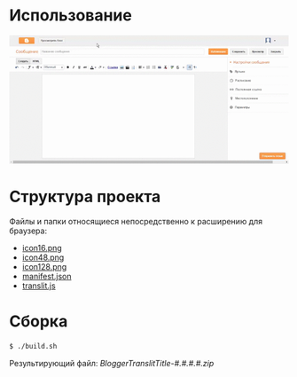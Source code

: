 # Использование

![Blogger Translit Title](screenshots/BloggerTranslitTitle.gif)

# Структура проекта

Файлы и папки относящиеся непосредственно к расширению для браузера:

- [icon16.png](icon16.png)
- [icon48.png](icon48.png)
- [icon128.png](icon128.png)
- [manifest.json](manifest.json)
- [translit.js](translit.js)

# Сборка

```bash
$ ./build.sh
```

Результирующий файл: *BloggerTranslitTitle-#.#.#.#.zip*
